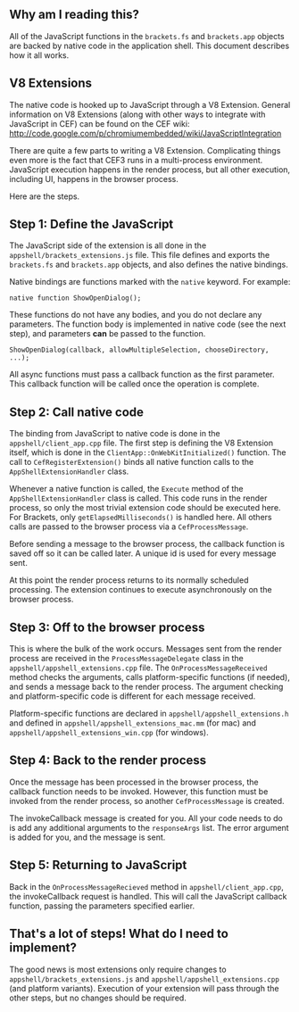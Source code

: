## Why am I reading this? 

All of the JavaScript functions in the <code>brackets.fs</code> and <code>brackets.app</code> objects are backed by native code in the application shell. This document describes how it all works.

## V8 Extensions

The native code is hooked up to JavaScript through a V8 Extension. General information on V8 Extensions (along with other ways to integrate with JavaScript in CEF) can be found on the CEF wiki:
http://code.google.com/p/chromiumembedded/wiki/JavaScriptIntegration

There are quite a few parts to writing a V8 Extension. Complicating things even more is the fact that CEF3 runs in a multi-process environment. JavaScript execution happens in the render process, but all other execution, including UI, happens in the browser process. 

Here are the steps.

## Step 1: Define the JavaScript 

The JavaScript side of the extension is all done in the <code>appshell/brackets_extensions.js</code> file. This file defines and exports the <code>brackets.fs</code> and <code>brackets.app</code> objects, and also defines the native bindings.

Native bindings are functions marked with the <code>native</code> keyword. For example:

    native function ShowOpenDialog();

These functions do not have any bodies, and you do not declare any parameters. The function body is implemented in native code (see the next step), and parameters **can** be passed to the function. 

    ShowOpenDialog(callback, allowMultipleSelection, chooseDirectory, ...);

All async functions must pass a callback function as the first parameter. This callback function will be called once the operation is complete.

## Step 2: Call native code

The binding from JavaScript to native code is done in the <code>appshell/client_app.cpp</code> file. The first step is defining the V8 Extension itself, which is done in the <code>ClientApp::OnWebKitInitialized()</code> function. The call to <code>CefRegisterExtension()</code> binds all native function calls to the <code>AppShellExtensionHandler</code> class.

Whenever a native function is called, the <code>Execute</code> method of the <code>AppShellExtensionHandler</code> class is called. This code runs in the render process, so only the most trivial extension code should be executed here. For Brackets, only <code>getElapsedMilliseconds()</code> is handled here. All others calls are passed to the browser process via a <code>CefProcessMessage</code>.

Before sending a message to the browser process, the callback function is saved off so it can be called later. A unique id is used for every message sent.

At this point the render process returns to its normally scheduled processing. The extension continues to execute asynchronously on the browser process.

## Step 3: Off to the browser process

This is where the bulk of the work occurs. Messages sent from the render process are received in the <code>ProcessMessageDelegate</code> class in the <code>appshell/appshell_extensions.cpp</code> file. The <code>OnProcessMessageReceived</code> method checks the arguments, calls platform-specific functions (if needed), and sends a message back to the render process. The argument checking and platform-specific code is different for each message received. 

Platform-specific functions are declared in <code>appshell/appshell_extensions.h</code> and defined in <code>appshell/appshell_extensions_mac.mm</code> (for mac) and <code>appshell/appshell_extensions_win.cpp</code> (for windows).

## Step 4: Back to the render process

Once the message has been processed in the browser process, the callback function needs to be invoked. However, this function must be invoked from the render process, so another <code>CefProcessMessage</code> is created. 

The invokeCallback message is created for you. All your code needs to do is add any additional arguments to the <code>responseArgs</code> list. The error argument is added for you, and the message is sent.

## Step 5: Returning to JavaScript

Back in the <code>OnProcessMessageRecieved</code> method in <code>appshell/client_app.cpp</code>, the invokeCallback request is handled. This will call the JavaScript callback function, passing the parameters specified earlier.

## That's a lot of steps! What do I need to implement?

The good news is most extensions only require changes to <code>appshell/brackets_extensions.js</code> and <code>appshell/appshell_extensions.cpp</code> (and platform variants). Execution of your extension will pass through the other steps, but no changes should be required.